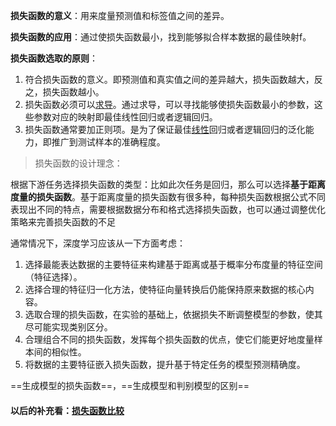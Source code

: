**损失函数的意义**：用来度量预测值和标签值之间的差异。

**损失函数的应用**：通过使损失函数最小，找到能够拟合样本数据的最佳映射f。

**损失函数选取的原则**：

1. 符合损失函数的意义。即预测值和真实值之间的差异越大，损失函数越大，反之，损失函数越小。
2. 损失函数必须可以[求导](https://so.csdn.net/so/search?q=求导&spm=1001.2101.3001.7020)。通过求导，可以寻找能够使损失函数最小的参数，这些参数对应的映射即最佳线性回归或者逻辑回归。
3. 损失函数通常要加正则项。是为了保证最佳[线性](https://so.csdn.net/so/search?q=线性&spm=1001.2101.3001.7020)回归或者逻辑回归的泛化能力，即推广到测试样本的准确程度。

> 损失函数的设计理念：

根据下游任务选择损失函数的类型：比如此次任务是回归，那么可以选择**基于距离度量的损失函数**。基于距离度量的损失函数有很多种，每种损失函数根据公式不同表现出不同的特点，需要根据数据分布和格式选择损失函数，也可以通过调整优化策略来完善损失函数的不足

通常情况下，深度学习应该从一下方面考虑：

1.  选择最能表达数据的主要特征来构建基于距离或基于概率分布度量的特征空间（特征选择）。
2. 选择合理的特征归一化方法，使特征向量转换后仍能保持原来数据的核心内容。
3. 选取合理的损失函数，在实验的基础上，依据损失不断调整模型的参数，使其尽可能实现类别区分。
4. 合理组合不同的损失函数，发挥每个损失函数的优点，使它们能更好地度量样本间的相似性。
5. 将数据的主要特征嵌入损失函数，提升基于特定任务的模型预测精确度。

==生成模型的损失函数==，==生成模型和判别模型的区别==

#### 以后的补充看：[损失函数比较](https://zhuanlan.zhihu.com/p/261059231)